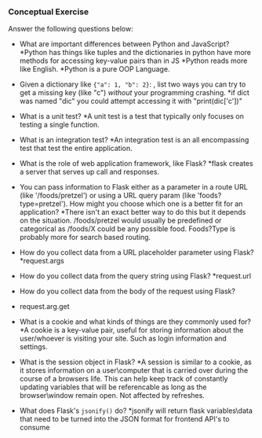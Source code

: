 ### Conceptual Exercise

Answer the following questions below:

- What are important differences between Python and JavaScript?
*Python has things like tuples and the dictionaries in python have more methods for accessing key-value pairs than in JS
*Python reads more like English.
*Python is a pure OOP Language.

- Given a dictionary like ``{"a": 1, "b": 2}``: , list two ways you
  can try to get a missing key (like "c") *without* your programming
  crashing.
  *if dict was named "dic" you could attempt accessing it with "print(dic['c'])"

- What is a unit test?
*A unit test is a test that typically only focuses on testing a single function.

- What is an integration test?
*An integration test is an all encompassing test that test the entire application.

- What is the role of web application framework, like Flask?
*flask creates a server that serves up call and responses.


- You can pass information to Flask either as a parameter in a route URL
  (like '/foods/pretzel') or using a URL query param (like
  'foods?type=pretzel'). How might you choose which one is a better fit
  for an application?
  *There isn't an exact better way to do this but it depends on the situation. /foods/pretzel would usually be predefined or categorical as /foods/X could be any possible food. Foods?Type is probably more for search based routing.

- How do you collect data from a URL placeholder parameter using Flask?
*request.args

- How do you collect data from the query string using Flask?
*request.url 

- How do you collect data from the body of the request using Flask?
* request.arg.get

- What is a cookie and what kinds of things are they commonly used for?
*A cookie is a key-value pair, useful for storing information about the user/whoever is visiting your site. Such as login information and settings.

- What is the session object in Flask?
*A session is similar to a cookie, as it stores information on a user\computer that is carried over during the course of a browsers life. This can help keep track of constantly updating variables that will be referencable as long as the browser\window remain open. Not affected by refreshes.

- What does Flask's `jsonify()` do?
*jsonify will return flask variables\data that need to be turned into the JSON format for frontend API's to consume
